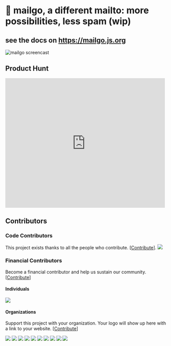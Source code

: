 # 💌 mailgo, a different mailto: more possibilities, less spam (wip)

## see the docs on <https://mailgo.js.org>

![mailgo screencast](https://github.com/manzinello/mailgo/raw/master/assets/video/mailgo.gif)

## Product Hunt

<iframe style="border: none;" src="https://cards.producthunt.com/cards/posts/157026?v=1" width="500" height="405" frameborder="0" scrolling="no" allowfullscreen></iframe>

## Contributors

### Code Contributors

This project exists thanks to all the people who contribute. [[Contribute](CONTRIBUTING.md)].
<a href="https://github.com/manzinello/mailgo/graphs/contributors"><img src="https://opencollective.com/mailgo/contributors.svg?width=890&button=false" /></a>

### Financial Contributors

Become a financial contributor and help us sustain our community. [[Contribute](https://opencollective.com/mailgo/contribute)]

#### Individuals

<a href="https://opencollective.com/mailgo"><img src="https://opencollective.com/mailgo/individuals.svg?width=890"></a>

#### Organizations

Support this project with your organization. Your logo will show up here with a link to your website. [[Contribute](https://opencollective.com/mailgo/contribute)]

<a href="https://opencollective.com/mailgo/organization/0/website"><img src="https://opencollective.com/mailgo/organization/0/avatar.svg"></a>
<a href="https://opencollective.com/mailgo/organization/1/website"><img src="https://opencollective.com/mailgo/organization/1/avatar.svg"></a>
<a href="https://opencollective.com/mailgo/organization/2/website"><img src="https://opencollective.com/mailgo/organization/2/avatar.svg"></a>
<a href="https://opencollective.com/mailgo/organization/3/website"><img src="https://opencollective.com/mailgo/organization/3/avatar.svg"></a>
<a href="https://opencollective.com/mailgo/organization/4/website"><img src="https://opencollective.com/mailgo/organization/4/avatar.svg"></a>
<a href="https://opencollective.com/mailgo/organization/5/website"><img src="https://opencollective.com/mailgo/organization/5/avatar.svg"></a>
<a href="https://opencollective.com/mailgo/organization/6/website"><img src="https://opencollective.com/mailgo/organization/6/avatar.svg"></a>
<a href="https://opencollective.com/mailgo/organization/7/website"><img src="https://opencollective.com/mailgo/organization/7/avatar.svg"></a>
<a href="https://opencollective.com/mailgo/organization/8/website"><img src="https://opencollective.com/mailgo/organization/8/avatar.svg"></a>
<a href="https://opencollective.com/mailgo/organization/9/website"><img src="https://opencollective.com/mailgo/organization/9/avatar.svg"></a>
